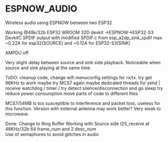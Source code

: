 # ESPNOW_AUDIO
Wireless audio using ESPNOW between two ESP32

Working @48k/32b 
ESP32 WROOM 32D devkit ->ESPNOW->ESP32-S3 DevkitC SPDIF output with modified SPDIF.c from esp_a2dp_sink_spdif 
max ~0.22A for esp32(SOURCE) and ~0.12A for ESP32-S3(SINK)

AMPDU off

Very slight delay between source and sink side playback. 
Noticeable when source and sink playing at the same time.

ToDO:
cleanup code, change wifi menuconfig settings for rx/tx.
try get 96KHz to work 
maybe try MCS7 again
maybe dedicated threads for send | receive
watchdog / timer / try detect silence/disconnection and go sleep 
try reduce power consumption
move parts of code to different files


MCS7/54MB is too susceptible to interference and packet loss, useless for this function. Version with external antenna may work better?
Very weak to microwave.


Done:
Change to Ring Buffer
Working with Source side I2S_receive at 48KHz/32b 64 frame_num and 2 desc_num  
Use of semaphores to avoid glitches in audio
